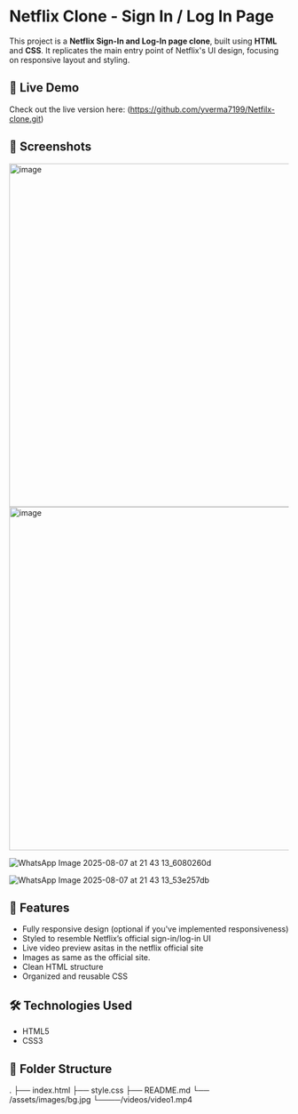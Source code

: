 # Netflix Clone - Sign In / Log In Page

This project is a **Netflix Sign-In and Log-In page clone**, built using **HTML** and **CSS**. It replicates the main entry point of Netflix's UI design, focusing on responsive layout and styling.

## 🔗 Live Demo

Check out the live version here: (https://github.com/yverma7199/Netfilx-clone.git)

## 📸 Screenshots

<img width="1352" height="618" alt="image" src="https://github.com/user-attachments/assets/2441e406-1adb-482f-bb29-8d3c9295e92f" />

<img width="1349" height="618" alt="image" src="https://github.com/user-attachments/assets/de2501d9-1d53-4333-b7a0-25f829bd387f" />

![WhatsApp Image 2025-08-07 at 21 43 13_6080260d](https://github.com/user-attachments/assets/66dc9d08-536d-4293-951f-1bfc0e7ce585)

![WhatsApp Image 2025-08-07 at 21 43 13_53e257db](https://github.com/user-attachments/assets/7e8532ba-b42b-4fb1-ba36-129668cfa60f)


## 🚀 Features

- Fully responsive design (optional if you've implemented responsiveness)
- Styled to resemble Netflix’s official sign-in/log-in UI
- Live video preview asitas in the netflix official site
- Images as same as the official site.
- Clean HTML structure
- Organized and reusable CSS

## 🛠️ Technologies Used

- HTML5
- CSS3

## 📁 Folder Structure

.
├── index.html
├── style.css
├── README.md
└── /assets/images/bg.jpg
      └────/videos/video1.mp4
